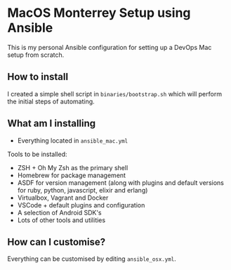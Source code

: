 # MacOS Monterrey Setup using Ansible

This is my personal Ansible configuration for setting up a DevOps Mac setup from scratch. 

## How to install

I created a simple shell script in `binaries/bootstrap.sh` which will perform the initial steps of automating. 

## What am I installing

- Everything located in ```ansible_mac.yml```

Tools to be installed: 

- ZSH + Oh My Zsh as the primary shell
- Homebrew for package management
- ASDF for version management (along with plugins and default versions for ruby, python, javascript, elixir and erlang)
- Virtualbox, Vagrant and Docker
- VSCode + default plugins and configuration
- A selection of Android SDK's
- Lots of other tools and utilities

## How can I customise? 

Everything can be customised by editing `ansible_osx.yml`.